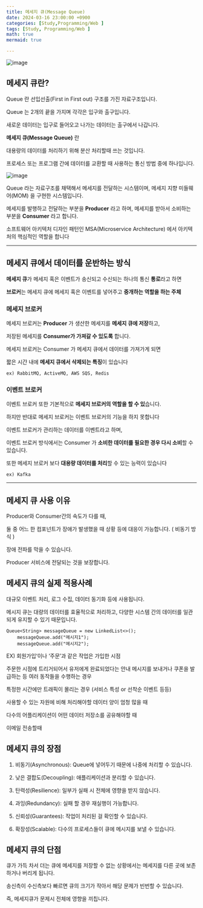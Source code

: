 ```yaml
---
title: 메세지 큐(Message Queue)
date: 2024-03-16 23:00:00 +0900
categories: [Study,Programming/Web ]
tags: [Study, Programming/Web ]
math: true
mermaid: true

---
```


![image](https://github.com/ararp1006/mainProject/assets/130068083/11f31c58-c925-4ecb-a863-e443bd13114f)


## **메세지 큐란?**

Queue 란 선입선출(First in First out) 구조를 가진 자료구조입니다.

Queue 는 2개의 끝을 가지며 각각은 입구와 출구입니다.

새로운 데이터는 입구로 들어오고 나가는 데이터는 출구에서 나갑니다.


**메세지 큐(Message Queue)** 란 

대용량의 데이터를 처리하기 위해 분산 처리할때 쓰는 것입니다.

프로세스 또는 프로그램 간에 데이터를 교환할 때 사용하는 통신 방법 중에 하나입니다.

![image](https://github.com/ararp1006/mainProject/assets/130068083/a355118b-1348-4267-9047-70bbf21b249c)

Queue 라는 자료구조를 채택해서 메세지를 전달하는 시스템이며, 메세지 지향 미들웨어(MOM) 을 구현한 시스템입니다.

메세지를 발행하고 전달하는 부분을 **Producer** 라고 하며, 메세지를 받아서 소비하는 부분을 **Consumer** 라고 합니다.

소프트웨어 아키텍처 디자인 패턴인 MSA(Microservice Architecture) 에서 아키텍처의 핵심적인 역할을 합니다

<HR>

## **메세지 큐에서 데이터를 운반하는 방식**

**메세지 큐**가 메세지 혹은 이벤트가 송신되고 수신되는 하나의 통신 **통로**라고 하면

**브로커**는 메세지 큐에 메세지 혹은 이벤트를 넣어주고 **중개하는 역할을 하는 주체**

### **메세지 브로커**

메세지 브로커는 **Producer** 가 생산한 메세지를 **메세지 큐에 저장**하고,

저장된 메세지를 **Consumer가 가져갈 수 있도록** 합니다.

메세지 브로커는 Consumer 가 메세지 큐에서 데이터를 가져가게 되면 

짧은 시간 내에 **메세지 큐에서 삭제되는 특징**이 있습니다

```ex) RabbitMQ, ActiveMQ, AWS SQS, Redis```

### **이벤트 브로커**

이벤트 브로커 또한 기본적으로 **메세지 브로커의 역할을 할 수 있**습니다.

하지만 반대로 메세지 브로커는 이벤트 브로커의 기능을 하지 못합니다 

이벤트 브로커가 관리하는 데이터를 이벤트라고 하며,

이벤트 브로커 방식에서는 Consumer 가 **소비한 데이터를 필요한 경우 다시 소비**할 수 있습니다.

또한 메세지 브로커 보다 **대용량 데이터를 처리**할 수 있는 능력이 있습니다

``` ex) Kafka ```

<HR>

## **메세지 큐 사용 이유**

Producer와 Consumer간의 속도가 다를 때,

둘 중 어느 한 컴포넌트가 장애가 발생했을 때 상황 등에 대응이 가능합니다. ( 비동기 방식 )

장애 전파를 막을 수 있습니다.

Producer 서비스에 전달되는 것을 보장합니다.


## **메세지 큐의 실제 적용사례**

대규모 이벤트 처리, 로그 수집, 데이터 동기화 등에 사용됩니다.

메시지 큐는 대량의 데이터를 효율적으로 처리하고, 다양한 시스템 간의 데이터를 일관되게 유지할 수 있기 때문입니다.

```
Queue<String> messageQueue = new LinkedList<>();
    messageQueue.add("메시지1");
    messageQueue.add("메시지2");

```
EX) 
회원가입‘이나 ‘주문’과 같은 작업은 가입한 시점

주문한 시점에 트리거되어서 유저에게 완료되었다는 안내 메시지를 보내거나 쿠폰을 발급하는 등 여러 동작들을 수행하는 경우
    
특정한 시간에만 트래픽이 몰리는 경우 (서비스 특성 or 선착순 이벤트 등등)

사용할 수 있는 자원에 비해 처리해야할 데이터 양이 엄청 많을 때

다수의 어플리케이션이 어떤 데이터 저장소를 공유해야할 때

이메일 전송할때

## **메세지 큐의 장점**

1. 비동기(Asynchronous): Queue에 넣어두기 때문에 나중에 처리할 수 있습니다.

2. 낮은 결합도(Decoupling): 애플리케이션과 분리할 수 있습니다.

3. 탄력성(Resilience): 일부가 실패 시 전체에 영향을 받지 않습니다.

4. 과잉(Redundancy): 실패 할 경우 재실행이 가능합니다.

5. 신뢰성(Guarantees): 작업이 처리된 걸 확인할 수 있습니다.

6. 확장성(Scalable): 다수의 프로세스들이 큐에 메시지를 보낼 수 있습니다.


## **메세지 큐의 단점**

큐가 가득 차서 더는 큐에 메세지를 저장할 수 없는 상황에서는 메세지를 다른 곳에 보존하거나 버리게 됩니다. 

송신측이 수신측보다 빠르면 큐의 크기가 작아서 해당 문제가 빈번할 수 있습니다.

즉, 메세지큐가 문제시 전체에 영향을 끼칩니다.